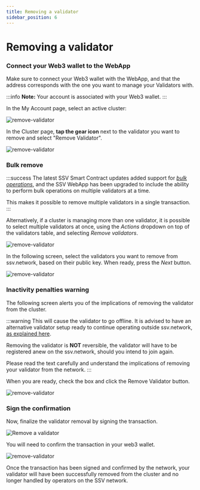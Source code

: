 ```yaml
---
title: Removing a validator
sidebar_position: 6
---
```


# Removing a validator

### Connect your Web3 wallet to the WebApp

Make sure to connect your Web3 wallet with the WebApp, and that the address corresponds with the one you want to manage your Validators with.

:::info
**Note:** Your account is associated with your Web3 wallet.
:::

In the My Account page, select an active cluster:

![remove-validator](/img/remove-a-validator-1.avif)

In the Cluster page, **tap the gear icon** next to the validator you want to remove and select "Remove Validator".

![remove-validator](/img/remove-a-validator-2.webp)

### Bulk remove

:::success
The latest SSV Smart Contract updates added support for [_bulk operations_](../../developers/smart-contracts/ssvnetwork.md#bulkremovevalidator-publickey-operatorids-cluster), and the SSV WebApp has been upgraded to include the ability to perform bulk operations on multiple validators at a time.

This makes it possible to remove multiple validators in a single transaction.
:::

Alternatively, if a cluster is managing more than one validator, it is possible to select multiple validators at once, using the _Actions_ dropdown on top of the validators table, and selecting _Remove validators_.

![remove-validator](/img/remove-a-validator-3.webp)

In the following screen, select the validators you want to remove from ssv.network, based on their public key. When ready, press the _Next_ button.

![remove-validator](/img/remove-a-validator-4.webp)

### Inactivity penalties warning

The following screen alerts you of the implications of removing the validator from the cluster.

:::warning
This will cause the validator to go offline. It is advised to have an alternative validator setup ready to continue operating outside ssv.network, [as explained here](../../learn/stakers/validators/validator-offboarding.md).

Removing the validator is **NOT** reversible, the validator will have to be registered anew on the ssv.network, should you intend to join again.

Please read the text carefully and understand the implications of removing your validator from the network.
:::

When you are ready, check the box and click the Remove Validator button.

![remove-validator](/img/remove-a-validator-5.webp)

### Sign the confirmation

Now, finalize the validator removal by signing the transaction.

<div style={{ display: 'flex', justifyContent: 'center' }}>
  <img 
    src="/img/remove-a-validator-6.png" 
    alt="Remove a validator" 
    style={{ width: '50%', maxWidth: '500px' }}
  />
</div>

You will need to confirm the transaction in your web3 wallet.

![remove-validator](/img/remove-a-validator-7.webp)

Once the transaction has been signed and confirmed by the network, your validator will have been successfully removed from the cluster and no longer handled by operators on the SSV network.
